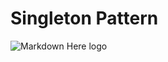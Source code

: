 # Singleton Pattern

![Markdown Here logo](http://blogfiles.naver.net/MjAxNzA1MTdfMjQ4/MDAxNDk1MDAyMTIwNTU1.EVGEli7CsCcfr_mWHHsdoJpvZWWNwz5i0xjXMAAwLbUg.HRH741z3lL25HKnLMGDlcN6Pz-3CWKIAWUzUdq00jjgg.PNG.jp302119/Singleton.png)